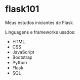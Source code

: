 # flask101
 Meus estudos iniciantes de Flask
 
Linguagens e frameworks usados:
* HTML
* CSS
* JavaScript
* Bootstrap
* Python
* Flask
* SQL
